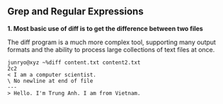 ## Grep and Regular Expressions

**1. Most basic use of diff is to get the difference between two files**  

The diff program is a much more complex tool, supporting many output formats and the ability to process large collections of text files at once.  
```
junryo@xyz ~%diff content.txt content2.txt 
2c2
< I am a computer scientist.
\ No newline at end of file
---
> Hello. I'm Trung Anh. I am from Vietnam.
```